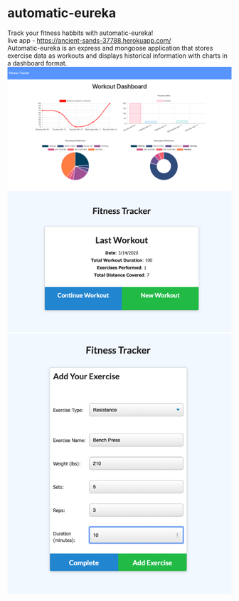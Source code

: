 # automatic-eureka
Track your fitness habbits with automatic-eureka! <br>
live app - https://ancient-sands-37788.herokuapp.com/<br>
Automatic-eureka is an express and mongoose application that stores exercise data as workouts and displays historical information with charts in a dashboard format.
![index](./images/dashboard.PNG)
![index](./images/index.PNG)
![index](./images/add.PNG)
